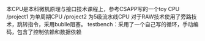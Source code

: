 本CPU是本科微机原理与接口技术课程上，参考CSAPP写的一个toy CPU
/project1 为单周期CPU
/project2 为5级流水线CPU
对于RAW技术使用了旁路技术，跳转指令，采用bublle阻塞。
testbench：采用了一个自己写的循环，手动编码，包含了控制依赖和数据依赖